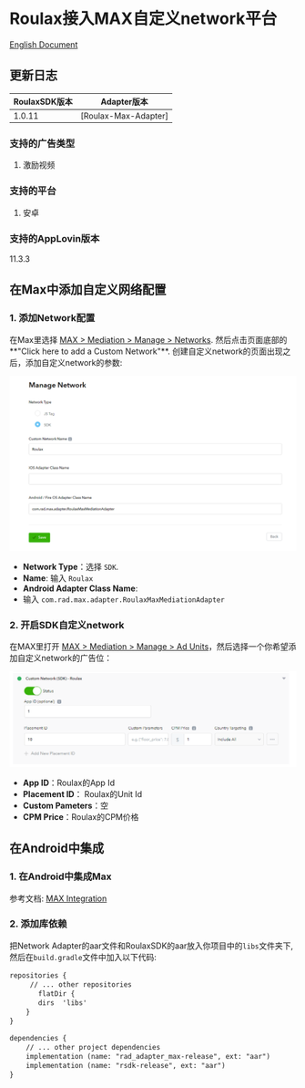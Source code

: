 # Roulax接入MAX自定义network平台

[English Document](RSDK-MAX-English.md)

## 更新日志
| RoulaxSDK版本 | Adapter版本 |
|--|--|
| 1.0.11 | [Roulax-Max-Adapter] |

### 支持的广告类型

1. 激励视频

### 支持的平台

1. 安卓

### 支持的AppLovin版本

11.3.3

## 在Max中添加自定义网络配置

### 1. 添加Network配置

在Max里选择 [MAX > Mediation > Manage > Networks](https://dash.applovin.com/o/mediation/networks/). 然后点击页面底部的**"Click here to add a Custom Network"**. 创建自定义network的页面出现之后，添加自定义network的参数:

![avatar](pic1.png)

- **Network Type**：选择 `SDK`.
- **Name**: 输入 `Roulax`
- **Android Adapter Class Name**:
- 输入 `com.rad.max.adapter.RoulaxMaxMediationAdapter`

### 2. 开启SDK自定义network

在MAX里打开 [MAX > Mediation > Manage > Ad Units](https://dash.applovin.com/o/mediation/ad_units/)，然后选择一个你希望添加自定义network的广告位：

![avatar](pic2.png)

- **App ID**：Roulax的App Id
- **Placement ID**： Roulax的Unit Id
- **Custom Pameters**：空
- **CPM Price**：Roulax的CPM价格

## 在Android中集成

### 1. 在Android中集成Max

参考文档: [MAX Integration](https://dash.applovin.com/documentation/mediation/android/getting-started/integration)

### 2. 添加库依赖

把Network Adapter的aar文件和RoulaxSDK的aar放入你项目中的`libs`文件夹下, 然后在`build.gradle`文件中加入以下代码:

```
repositories {  
     // ... other repositories
       flatDir {
	   dirs  'libs'
	}
}
```

```
dependencies {  
    // ... other project dependencies
    implementation (name: "rad_adapter_max-release", ext: "aar")
    implementation (name: "rsdk-release", ext: "aar")
}
```

